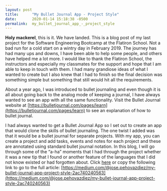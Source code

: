 ```yaml
---
layout: post
title:      "My Bullet Journal App - Project Style"
date:       2020-01-14 15:18:38 -0500
permalink:  my_bullet_journal_app_-_project_style
---
```


**Holy mackerel**, this is it. We have landed. This is a blog post of my last project for the Software Engineering Bootcamp at the Flatiron School. Not a bad run for a cold start on a wintry day in February 2019. The journey has had many ups and downs, I have been able to help some people, and others have helped me a lot more. I would like to thank the Flatiron School, the instructors and especially my classmates for the support and hope that I am able to keep in touch with them. I had many grandiose ideas of what I wanted to create but I also knew that I had to finish so the final decision was something simple but something that still would hit all the requirements.

About a year ago, I was introduced to bullet journaling and even though it is all about going back to the analog mode of keeping a journal, I have always wanted to see an app with all the same functionality. Visit the Bullet Journal website at [https://bulletjournal.com/pages/learn](https://bulletjournal.com/pages/learn) to see an explanation of how to bullet journal.

I had always wanted to get a Bullet Journal App so I set out to create an app that would clone the skills of bullet journaling. The one twist I added was that it would be a bullet journal for separate projects. With my app, you can create a project and add tasks, events and notes for each project and these are annotated using standard bullet journal notation. In this blog, I will go through some of the “a-ha” moments that I had through the project whether it was a new tip that I found or another feature of the languages that I did not know existed or had forgotten about.  Click [here]( https://medium.com/@jose.pehovazdiez/my-bullet-journal-app-project-style-2ac740240563) or copy the following link to go to the full article: [https://medium.com/@jose.pehovazdiez/my-bullet-journal-app-project-style-2ac740240563](https://medium.com/@jose.pehovazdiez/my-bullet-journal-app-project-style-2ac740240563)
